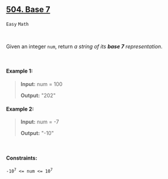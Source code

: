 ## [504. Base 7](https://leetcode.com/problems/base-7)

<code>Easy</code> <code>Math</code>

<br> 

Given an integer <code>num</code>, return *a string of its __base 7__ representation*.

<br> 

#### Example 1:

> __Input:__ num = 100
> 
> __Output:__ "202"  

#### Example 2:

> __Input:__ num = -7
> 
> __Output:__ "-10"  
 
<br> 

#### Constraints:

<code>-10<sup>7</sup> <= num <= 10<sup>7</sup></code>
